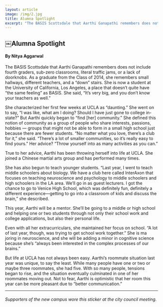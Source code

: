 ```yaml
---
layout: article
image: /img/2.jpg
title: Alumna Spotlight
excerpt: "The BASIS Scottsdale that Aarthi Ganapathi remembers does not include fourth graders, sub-zero classrooms, literal traffic jams, or a lack of doorknobs. As a graduate from the Class of 2014, she remembers small hallways, different teachers, and a 'down' stairs."
---
```


<h2>￼Alumna Spotlight</h2>
<h4>By Nitya Aggarwal</h4>

The BASIS Scottsdale that Aarthi Ganapathi remembers does not include fourth graders, sub-zero classrooms, literal traffic jams, or a lack of doorknobs. As a graduate from the Class of 2014, she remembers small hallways, different teachers, and a “down” stairs. She is now a student at the University of California, Los Angeles, a place that doesn’t quite have “the same feeling” as BASIS. She said, “It’s very big, and you don’t know your teachers as well.”

She characterized her first few weeks at UCLA as “daunting.” She went on to say, “I was like, what am I doing? Should I have just gone to college in-state?” But Aarthi quickly began to “find [her] community.” She defined this notion of community as a group of people who share interests, passions, hobbies — groups that might not be able to form in a small high school just because there are fewer students. “No matter what you love, there’s a club for it,” she said. “There’s a lot of smaller communities, so it’s really easy to find yours.” Her advice? “Throw yourself into as many activities as you can.”

True to her advice, Aarthi has been throwing herself into life at UCLA. She joined a Chinese martial arts group and has performed many times.

She has also begun to teach younger students. “Last year, I went to teach middle schoolers about biology. We have a club here called InterAxon that focuses on teaching neuroscience and psychology to middle schoolers and high schoolers in the LA area. We’ll go in as guest lecturers. I got the chance to go to Venice High School, which was definitely fun, definitely a different experience—getting to go into a classroom of kids and discuss the brain,” she described.

This year, Aarthi will be a mentor. She’ll be going to a middle or high school and helping one or two students through not only their school work and college applications, but also their personal life.

Even with all her extracurriculars, she maintained her focus on school. “A lot of last year, though, was trying to get school work together.” She is ma joring in neuroscience, and she will be adding a minor in cognitive science because she’s “always been interested in the complex processes of our brains.”

But life at UCLA has not always been easy. Aarthi’s roommate situation last year was unique, to say the least. While many people have one or two or maybe three roommates, she had five. With so many people, tensions began to rise, and the situation eventually culminated in one of her roommates moving out. Not to fear, Aarthi is optimistic that her room this year can be more pleasant due to “better communication.”

<hr style="border-color:#7D7D7D;height:0.5px;">

<h6>Supporters of the new campus wore this sticker at the city council meeting.</h6>
